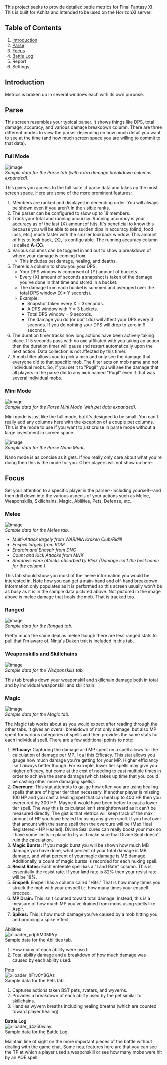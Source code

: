 This project seeks to provide detailed battle metrics for Final Fantasy XI. This is built for Ashita and intended to be used on the HorizonXI server.

## Table of Contents<br>
1. [Introduction](#introduction)
2. [Parse](#parse)
3. [Focus](#focus)
4. [Battle Log](#battle-log)
5. Report
6. Settings

## Introduction
Metrics is broken up in several windows each with its own purpose.

## Parse
This screen resembles your typical parser. It shows things like DPS, total damage, accuracy, and various damage breakdown column. There are three different modes to view the parser depending on how much detail you want to see at the time (and how much screen space you are willing to commit to that data).

### Full Mode
![image](https://github.com/RaraProjects/metrics/assets/72292212/0a4cc710-89b7-436c-aa21-f1fb269c649f)<br>
_Sample data for the Parse tab (with extra damage breakdown columns expanded)._<br>

This gives you access to the full suite of parse data and takes up the most screen space. Here are some of the more prominent features:
1. Members are ranked and displayed in decending order. You will always be shown even if you aren't in the visible ranks.
2. The parser can be configured to show up to 18 members.
3. Track your total and running accuracy. Running accuracy is your accuracy as of the last {X} amount of hits. It's beneficial to know this because you will be able to see sudden dips in accuracy (blind, food loss, etc.) much faster with the smaller lookback window. This amount of hits to look back, {X}, is configurable. The running accuracy column is called **A-{X}**.
4. Various columns can be toggled in and out to show a breakdown of where your damage is coming from.
   * This includes pet damage, healing, and deaths.
5. There is a column to show you your DPS.
   * Your DPS window is comprised of {Y} amount of buckets.
   * Every {X} amount of seconds a snapshot is taken of the damage you've done in that time and stored in a bucket.
   * The damage from each bucket is summed and averaged over the total DPS window (X * Y seconds).
   * Example:
     * Snapshot taken every X = 3 seconds.
     * A DPS window with Y = 3 buckets.
     * Total DPS window = 9 seconds.
     * The damage you do (or don't do) will affect your DPS every 3 seconds. If you do nothing your DPS will drop to zero in 9 seconds.
6. The duration timer tracks how long actions have been actively taking place. If 5 seconds pass with no one affiliated with you taking an action then the duration timer will pause and restart automatically upon the next action. Data collection is not affected by this timer.
7. A mob filter allows you to pick a mob and only see the damage that everyone did to that specific mob. The filter acts on mob name and not individual mobs. So, if you set it to "Pugil" you will see the damage that all players in the parse did to any mob named "Pugil" even if that was several individual mobs.
    
### Mini Mode
![image](https://github.com/RaraProjects/metrics/assets/72292212/aad2da70-68cb-4b31-80db-e1bcca50b4c2)<br>
_Sample data for the Parse Mini Mode (with pet data expanded)._<br>

Mini mode is just like the full mode, but it's designed to be small. You can't really add any columns here with the exception of a couple pet columns. This is the mode to use if you want to just cruise in parse mode without a large investment in screen space.

![image](https://github.com/RaraProjects/metrics/assets/72292212/b3df7378-5e75-4d6b-83ee-800599531f3a)<br>
_Sample data for the Parse Nano Mode._<br>

Nano mode is as concise as it gets. If you really only care about what you're doing then this is the mode for you. Other players will not show up here.

## Focus
Set your attention to a specific player in the parser--including yourself--and then drill down into the various aspects of your actions such as Melee, Weaponskills, Skillchains, Magic, Abilities, Pets, Defense, etc.

### Melee
![image](https://github.com/RaraProjects/metrics/assets/72292212/6466de0c-ffd9-47b1-a5e7-9fbc9f9e5dba)<br>
_Sample data for the Melee tab._
* _Multi-Attack largely from WAR/NIN Kraken Club/Ridill_
* _Enspell largely from RDM_
* _Endrain and Enaspir from DNC_
* _Count and Kick Attacks from MNK_
* _Shadows were attacks absorbed by Blink (Damage isn't the best name for the column.)_

This tab should show you most of the melee information you would be interested in. Note how you can get a main-hand and off-hand breakdown. Information only populates as it is performed so this screen usually won't be as busy as it is in the sample data pictured above. Not pictured in the image above is melee damage that heals the mob. That is tracked too.

### Ranged
![image](https://github.com/RaraProjects/metrics/assets/72292212/16a1d64f-105a-422f-bb93-09aa11513228)<br>
_Sample data for the Ranged tab._

Pretty much the same deal as melee though there are less ranged stats to pull that I'm aware of. Ninja's Daken trait is included in this tab.

### Weaponskills and Skillchains
![image](https://github.com/RaraProjects/metrics/assets/72292212/ff99b6d6-6cf2-4e74-98d8-e19cc0ee2568)<br>
_Sample data for the Weaponskills tab._

This tab breaks down your weaponskill and skillchain damage both in total and by individual weaponskill and skillchain.

### Magic
![image](https://github.com/RaraProjects/metrics/assets/72292212/aa7c164d-db8f-4269-b2ed-372787e0d52f)<br>
_Sample data for the Magic tab._

The Magic tab works about as you would expect after reading through the other tabs. It gives an overall breakdown of not only damage, but also MP spent for various categories of spells and then provides the same stats for each individual spell. There are a few additional points to note:

1. **Efficacy:** Capturing the damage and MP spent on a spell allows for the calculation of damage per MP. I call this Efficacy. This stat allows you gauge how much damage you're getting for your MP. Higher efficiancy isn't _always_ better though. For example, lower tier spells may give you higher efficacy, but come at the cost of needing to cast multiple times in order to achieve the same damage (which takes up time that you could be casting other more damaging spells).
2. **Overcure:** This stat attempts to gauge how often you are using healing spells that are of higher tier than necessary. If another player is missing 100 HP and you cast a healing spell that can heal up to 400 HP then you overcured by 300 HP. Maybe it would have been better to cast a lower tier spell. The way this is calculated isn't straightforward as it can't be measured directly. The gist is that Metrics will keep track of the max amount of HP you have healed for using any given spell. If you heal over that amount with the same spell then the overcure will be (Max Heal Registered - HP Healed). Divine Seal cures can really boost your max so I have some limits in place to try and make sure that Divine Seal doesn't ruin the calculation.
4. **Magic Bursts:** If you magic burst you will be shown how much MB damage you have done, what percent of your total damage is MB damage, and what percent of your magic damage is MB damage. Additionally, a count of magic bursts is recorded for each nuking spell.
5. **Resist Rates:** Each enfeeble spell has a "Land Rate" column. This is essentially the resist rate. If your land rate is 82% then your resist rate will be 18%.
6. **Enspell:** Enspell has a column called "Hits." That is how many times you struck the mob with your enspell i.e. how many times your enspell procced.
7. **MP Drain:** This isn't counted toward total damage. Instead, this is a measure of how much MP you've drained from mobs using spells like Aspir.
8. **Spikes:** This is how much damage you've caused by a mob hitting you and proccing a spike effect.

Abilities<br>
![xiloader_pdpRM0MPry](https://github.com/RaraProjects/metrics/assets/72292212/12d55fae-f15f-4edf-8613-ebccb6063789)<br>
Sample data for the Abilities tab.

1. How many of each ability were used.
2. Total ability damage and a breakdown of how much damage was caused by each ability used.

Pets<br>
![xiloader_hFrv0Y8GAz](https://github.com/RaraProjects/metrics/assets/72292212/2e7a5008-af96-4100-b6cb-1b160b637b51)<br>
Sample data for the Pets tab.

1. Captures actions taken BST pets, avatars, and wyverns.
2. Provides a breakdown of each ability used by the pet similar to skillchains.
3. Handles wyvern breaths including healing breaths (which are counted toward player healing).


**Battle Log**<br>
![xiloader_d4z50wIayI](https://github.com/RaraProjects/metrics/assets/72292212/11e6d5ef-ea25-4914-bb8e-079e8541beb7)<br>
Sample data for the Battle Log.

Maintain line of sight on the more important pieces of the battle without dealing with the game chat. Some neat features here are that you can see the TP at which a player used a weaponskill or see how many mobs were hit by an AOE spell.
